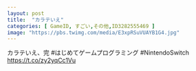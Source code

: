 ```yaml
---
layout: post
title:  "カラテいえ"
categories: [ GameID, すごい,その他,ID3282555469 ]
image: "https://pbs.twimg.com/media/E3xpRSuVUAYB1G4.jpg"
---
```

カラテいえ、完 #はじめてゲームプログラミング #NintendoSwitch https://t.co/zy2yqCc1Vu
